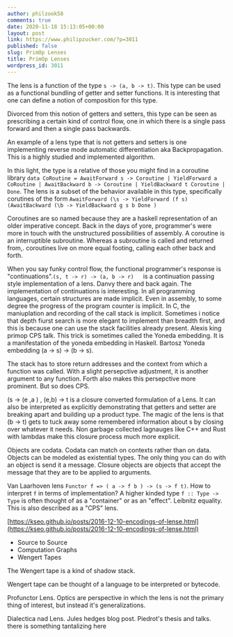 ```yaml
---
author: philzook58
comments: true
date: 2020-11-18 15:13:05+00:00
layout: post
link: https://www.philipzucker.com/?p=3011
published: false
slug: PrimOp Lenses
title: PrimOp Lenses
wordpress_id: 3011
---
```





The lens is a function of the type `s -> (a, b -> t)`. This type can be used as a functional bundling of getter and setter functions. It is interesting that one can define a notion of composition for this type.







Divorced from this notion of getters and setters, this type can be seen as prescribing a certain kind of control flow, one in which there is a single pass forward and then a single pass backwards. 







An example of a lens type that is not getters and setters is one implementing reverse mode automatic differentiation aka Backpropagation. This is a highly studied and implemented algorithm. 







In this light, the type is a relative of those you might find in a coroutine library `data CoRoutine = AwaitForward s -> Coroutine | YieldForward a CoRoutine | AwaitBackward b -> Coroutine | YieldBackward t Coroutine | Done`. The lens is a subset of the behavior available in this type, specifically corutines of the form `AwaitForward (\s -> YieldForward (f s) (AwaitBackward (\b -> YieldBackward g s b Done )`







Coroutines are so named because they are a haskell representation of an older imperative concept. Back in the days of yore, programmer's were more in touch with the unstructured possibilities of assembly. A coroutine is an interruptible subroutine. Whereas a subroutine is called and returned from,. coroutines live on more equal footing, calling each other back and forth.







When you say funky control flow, the functional programmer's response is "continuations".`(s, t -> r) -> (a, b -> r)   `is a continuation passing style implementation of a lens. Danvy there and back again. The implementation of continuations is interesting. In all programming languages, certain structures are made implicit. Even in assembly, to some degree the progress of the program counter is implicit. In C, the maniuplation and recording of the call stack is implicit. Sometimes i notice that depth fiurst search is more elegant to implement than breadth first, and this is because one can use the stack facilities already present. Alexis king primop CPS talk. This trick is sometimes called the Yoneda embedding. It is a manifestation of the yoneda embedding in Haskell. Bartosz Yoneda embedding (a -> s) -> (b -> s).







The stack has to store return addresses and the context from which a function was called. With a slight persepctive adjustment, it is another argument to any function. Forth also makes this persepctive more prominent. But so does CPS.







(s -> (e ,a )   , (e,b) -> t   is a closure converted formulation of a Lens. It can also be interpreted as explicitly demonstrating that getters and setter are breaking apart and building up a product type. The magic of the lens is that (b -> t) gets to tuck away some remembered information about s by closing over whatever it needs. Non garbage collected lagnauges like C++ and Rust with lambdas make this closure process much more explicit. 







Objects are codata. Codata can match on contexts rather than on data. Objects can be modeled as existential types. The only thing you can do with an object is send it a message. Closure objects are objects that accept the message that they are to be applied to arguments. 







Van Laarhoven lens `Functor f => ( a -> f b ) -> (s -> f t)`. How to interpret `f` in terms of implementation? A higher kinded type `f :: Type -> Type` is often thought of as a "container" or as an "effect". Leibnitz equality. This is also described as a "CPS" lens.







[https://kseo.github.io/posts/2016-12-10-encodings-of-lense.html](https://kseo.github.io/posts/2016-12-10-encodings-of-lense.html)







  * Source to Source
  * Computation Graphs
  * Wengert Tapes






The Wengert tape is a kind of shadow stack.







Wengert tape can be thought of a language to be interpreted or bytecode.













Profunctor Lens. Optics are perspective in which the lens is not the primary thing of interest, but instead it's generalizations.







Dialectica nad Lens. Jules hedges blog post. Piedrot's thesis and talks. there is something tantalizing here




